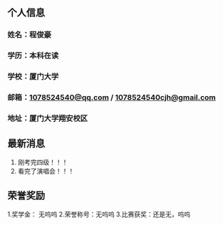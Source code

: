 ## 个人信息
### 姓名：程俊豪
### 学历：本科在读
### 学校：厦门大学
### 邮箱：1078524540@qq.com / 1078524540cjh@gmail.com
### 地址：厦门大学翔安校区

## 最新消息
1. 刚考完四级！！！
2. 看完了演唱会！！！

## 荣誉奖励
1.奖学金： 无呜呜
2.荣誉称号：无呜呜
3.比赛获奖：还是无，呜呜
